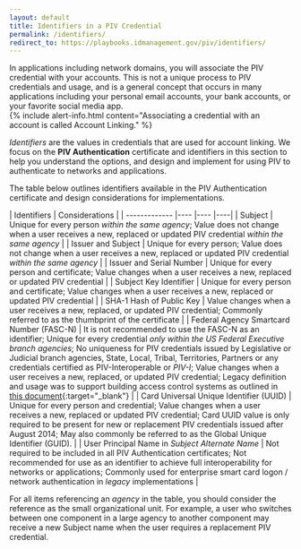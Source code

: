 ```yaml
---
layout: default
title: Identifiers in a PIV Credential
permalink: /identifiers/
redirect_to: https://playbooks.idmanagement.gov/piv/identifiers/
---
```


In applications including network domains, you will associate the PIV credential with your accounts.  This is not a unique process to PIV credentials and usage, and is a general concept that occurs in many applications including your personal email accounts, your bank accounts, or your favorite social media app.  
{% include alert-info.html content="Associating a credential with an account is called Account Linking." %}

_Identifiers_ are the values in credentials that are used for account linking.  We focus on the **PIV Authentication** certificate and identifiers in this section to help you understand the options, and design and implement for using PIV to authenticate to networks and applications.

The table below outlines identifiers available in the PIV Authentication certificate and design considerations for implementations.

| Identifiers              | Considerations |
| -------------            |----            |----                   |----|
| Subject      |  Unique for every person _within the same agency_; Value does not change when a user receives a new, replaced or updated PIV credential _within the same agency_ |
| Issuer and Subject      | Unique for every person; Value does not change when a user receives a new, replaced or updated PIV credential _within the same agency_ |
| Issuer and Serial Number   | Unique for every person and certificate; Value changes when a user receives a new, replaced or updated PIV credential |
| Subject Key Identifier  | Unique for every person and certificate; Value changes when a user receives a new, replaced or updated PIV credential |
| SHA-1 Hash of Public Key  | Value changes when a user receives a new, replaced, or updated PIV credential; Commonly referred to as the thumbprint of the certificate |
| Federal Agency Smartcard Number (FASC-N)   | It is not recommended to use the FASC-N as an identifier; Unique for every credential _only within the US Federal Executive branch agencies_; No uniqueness for PIV credentials issued by Legislative or Judicial branch agencies, State, Local, Tribal, Territories, Partners or any credentials certified as PIV-Interoperable or _PIV-I_; Value changes when a user receives a new, replaced, or updated PIV credential; Legacy definition and usage was to support building access control systems as outlined in [this document](https://www.idmanagement.gov/wp-content/uploads/sites/1171/uploads//TIG_SCEPACS_v2.2_0.pdf){:target="_blank"} |
| Card Universal Unique Identifier (UUID)      |   Unique for every person and credential; Value changes when a user receives a new, replaced or updated PIV credential; Card UUID value is only required to be present for new or replacement PIV credentials issued after August 2014; May also commonly be referred to as the Global Unique Identifier (GUID). |
| User Principal Name in _Subject Alternate Name_   |  Not required to be included in all PIV Authentication certificates; Not recommended for use as an identifier to achieve full interoperability for networks or applications; Commonly used for enterprise smart card logon / network authentication in _legacy_ implementations |

For all items referencing an _agency_ in the table, you should consider the reference as the small organizational unit.  For example, a user who switches between one component in a large agency to another component may receive a new Subject name when the user requires a replacement PIV credential.
